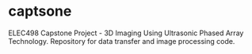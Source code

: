 # captsone
ELEC498 Capstone Project - 3D Imaging Using Ultrasonic Phased Array Technology. Repository for data transfer and image processing code.
